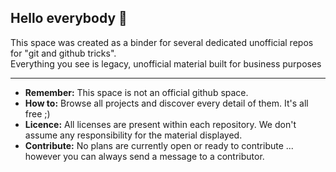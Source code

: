 

## Hello everybody 🎉
This space was created as a binder for several dedicated unofficial repos for "git and github tricks".<br>
Everything you see is legacy, unofficial material built for business purposes

---

- <b>Remember:</b> This space is not an official github space.
- <b>How to:</b> Browse all projects and discover every detail of them. It's all free ;)
- <b>Licence:</b> All licenses are present within each repository. We don't assume any responsibility for the material displayed.
- <b>Contribute:</b> No plans are currently open or ready to contribute ... however you can always send a message to a contributor.



